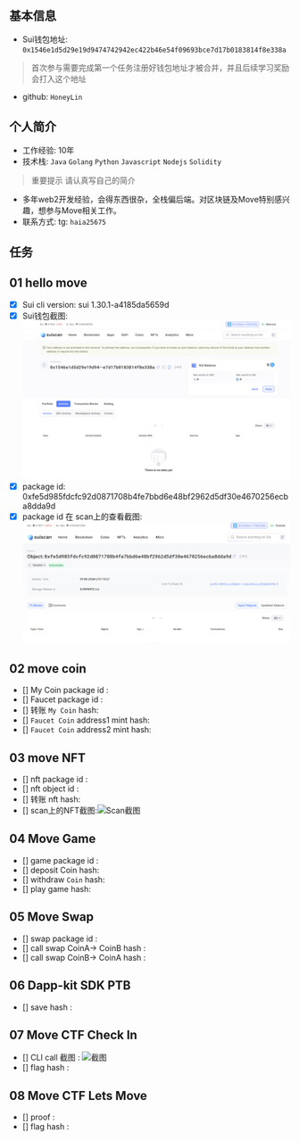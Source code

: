 ## 基本信息
- Sui钱包地址: `0x1546e1d5d29e19d9474742942ec422b46e54f09693bce7d17b0183814f8e338a`
> 首次参与需要完成第一个任务注册好钱包地址才被合并，并且后续学习奖励会打入这个地址
- github: `HoneyLin`

## 个人简介
- 工作经验: 10年
- 技术栈: `Java` `Golang` `Python` `Javascript` `Nodejs` `Solidity`
> 重要提示 请认真写自己的简介
- 多年web2开发经验，会得东西很杂，全栈偏后端。对区块链及Move特别感兴趣，想参与Move相关工作。
- 联系方式: tg: `haia25675` 

## 任务

##   01 hello move  
- [x] Sui cli version: sui 1.30.1-a4185da5659d
- [x] Sui钱包截图: ![Sui钱包截图](./scan.jpg)
- [x] package id: 0xfe5d985fdcfc92d0871708b4fe7bbd6e48bf2962d5df30e4670256ecba8dda9d
- [x] package id 在 scan上的查看截图:![Scan截图](./images/task1pid.jpg)

##   02 move coin
- [] My Coin package id : 
- [] Faucet package id : 
- [] 转账 `My Coin` hash:
- [] `Faucet Coin` address1 mint hash:
- [] `Faucet Coin` address2 mint hash:

##   03 move NFT
- [] nft package id :
- [] nft object id : 
- [] 转账 nft  hash:
- [] scan上的NFT截图:![Scan截图](./images/你的图片地址)

##   04 Move Game
- [] game package id :
- [] deposit Coin hash:
- [] withdraw `Coin` hash:
- [] play game hash:

##   05 Move Swap
- [] swap package id :
- [] call swap CoinA-> CoinB  hash :
- [] call swap CoinB-> CoinA  hash :

##   06 Dapp-kit SDK PTB
- [] save hash :

##   07 Move CTF Check In
- [] CLI call 截图 : ![截图](./images/你的图片地址)
- [] flag hash :

##   08 Move CTF Lets Move
- [] proof : 
- [] flag hash :
